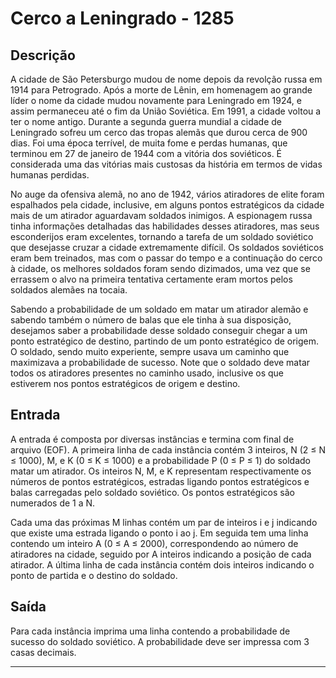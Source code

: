 # Cerco a Leningrado - 1285

## Descrição

A cidade de São Petersburgo mudou de nome depois da revolção russa em 1914 para Petrogrado. Após a morte de Lênin, em homenagem ao grande líder o nome da cidade mudou novamente para Leningrado em 1924, e assim permaneceu até o fim da União Soviética. Em 1991, a cidade voltou a ter o nome antigo. Durante a segunda guerra mundial a cidade de Leningrado sofreu um cerco das tropas alemãs que durou cerca de 900 dias. Foi uma época terrível, de muita fome e perdas humanas, que terminou em 27 de janeiro de 1944 com a vitória dos soviéticos. É considerada uma das vitórias mais custosas da história em termos de vidas humanas perdidas.

No auge da ofensiva alemã, no ano de 1942, vários atiradores de elite foram espalhados pela cidade, inclusive, em alguns pontos estratégicos da cidade mais de um atirador aguardavam soldados inimigos. A espionagem russa tinha informações detalhadas das habilidades desses atiradores, mas seus esconderijos eram excelentes, tornando a tarefa de um soldado soviético que desejasse cruzar a cidade extremamente difícil. Os soldados soviéticos eram bem treinados, mas com o passar do tempo e a continuação do cerco à cidade, os melhores soldados foram sendo dizimados, uma vez que se errassem o alvo na primeira tentativa certamente eram mortos pelos soldados alemães na tocaia.

Sabendo a probabilidade de um soldado em matar um atirador alemão e sabendo também o número de balas que ele tinha à sua disposição, desejamos saber a probabilidade desse soldado conseguir chegar a um ponto estratégico de destino, partindo de um ponto estratégico de origem. O soldado, sendo muito experiente, sempre usava um caminho que maximizava a probabilidade de sucesso. Note que o soldado deve matar todos os atiradores presentes no caminho usado, inclusive os que estiverem nos pontos estratégicos de origem e destino.

## Entrada
A entrada é composta por diversas instâncias e termina com final de arquivo (EOF). A primeira linha de cada instância contém 3 inteiros, N (2 ≤ N ≤ 1000), M, e K (0 ≤ K ≤ 1000) e a probabilidade P (0 ≤ P ≤ 1) do soldado matar um atirador. Os inteiros N, M, e K representam respectivamente os números de pontos estratégicos, estradas ligando pontos estratégicos e balas carregadas pelo soldado soviético. Os pontos estratégicos são numerados de 1 a N.

Cada uma das próximas M linhas contém um par de inteiros i e j indicando que existe uma estrada ligando o ponto i ao j. Em seguida tem uma linha contendo um inteiro A (0 ≤ A ≤ 2000), correspondendo ao número de atiradores na cidade, seguido por A inteiros indicando a posição de cada atirador. A última linha de cada instância contém dois inteiros indicando o ponto de partida e o destino do soldado.

## Saída
Para cada instância imprima uma linha contendo a probabilidade de sucesso do soldado soviético. A probabilidade deve ser impressa com 3 casas decimais.

----------------------------------------------------------------------------------------------------------------------------

